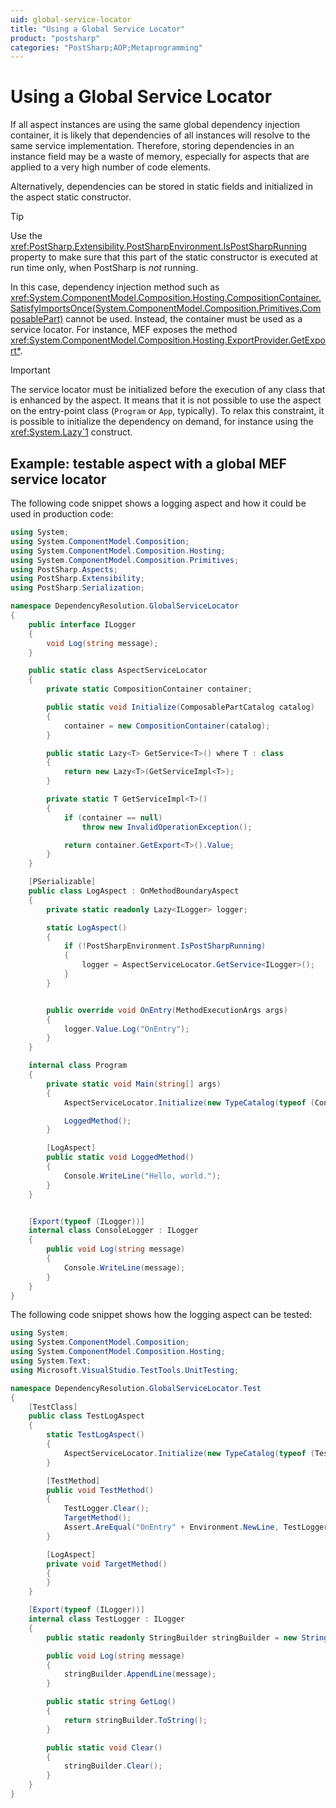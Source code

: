 ```yaml
---
uid: global-service-locator
title: "Using a Global Service Locator"
product: "postsharp"
categories: "PostSharp;AOP;Metaprogramming"
---
```

# Using a Global Service Locator

If all aspect instances are using the same global dependency injection container, it is likely that dependencies of all instances will resolve to the same service implementation. Therefore, storing dependencies in an instance field may be a waste of memory, especially for aspects that are applied to a very high number of code elements.

Alternatively, dependencies can be stored in static fields and initialized in the aspect static constructor.

> [!TIP]
> Use the <xref:PostSharp.Extensibility.PostSharpEnvironment.IsPostSharpRunning> property to make sure that this part of the static constructor is executed at run time only, when PostSharp is *not* running. 

In this case, dependency injection method such as <xref:System.ComponentModel.Composition.Hosting.CompositionContainer.SatisfyImportsOnce(System.ComponentModel.Composition.Primitives.ComposablePart)> cannot be used. Instead, the container must be used as a service locator. For instance, MEF exposes the method <xref:System.ComponentModel.Composition.Hosting.ExportProvider.GetExport*>. 

> [!IMPORTANT]
> The service locator must be initialized before the execution of any class that is enhanced by the aspect. It means that it is not possible to use the aspect on the entry-point class (`Program` or `App`, typically). To relax this constraint, it is possible to initialize the dependency on demand, for instance using the <xref:System.Lazy`1> construct. 


## Example: testable aspect with a global MEF service locator

The following code snippet shows a logging aspect and how it could be used in production code:

```csharp
using System;
using System.ComponentModel.Composition;
using System.ComponentModel.Composition.Hosting;
using System.ComponentModel.Composition.Primitives;
using PostSharp.Aspects;
using PostSharp.Extensibility;
using PostSharp.Serialization;

namespace DependencyResolution.GlobalServiceLocator
{
    public interface ILogger
    {
        void Log(string message);
    }

    public static class AspectServiceLocator
    {
        private static CompositionContainer container;

        public static void Initialize(ComposablePartCatalog catalog)
        {
            container = new CompositionContainer(catalog);
        }

        public static Lazy<T> GetService<T>() where T : class
        {
            return new Lazy<T>(GetServiceImpl<T>);
        }

        private static T GetServiceImpl<T>()
        {
            if (container == null)
                throw new InvalidOperationException();

            return container.GetExport<T>().Value;
        }
    }

    [PSerializable]
    public class LogAspect : OnMethodBoundaryAspect
    {
        private static readonly Lazy<ILogger> logger;

        static LogAspect()
        {
            if (!PostSharpEnvironment.IsPostSharpRunning)
            {
                logger = AspectServiceLocator.GetService<ILogger>();
            }
        }


        public override void OnEntry(MethodExecutionArgs args)
        {
            logger.Value.Log("OnEntry");
        }
    }

    internal class Program
    {
        private static void Main(string[] args)
        {
            AspectServiceLocator.Initialize(new TypeCatalog(typeof (ConsoleLogger)));

            LoggedMethod();
        }

        [LogAspect]
        public static void LoggedMethod()
        {
            Console.WriteLine("Hello, world.");
        }
    }


    [Export(typeof (ILogger))]
    internal class ConsoleLogger : ILogger
    {
        public void Log(string message)
        {
            Console.WriteLine(message);
        }
    }
}
```

The following code snippet shows how the logging aspect can be tested:

```csharp
using System;
using System.ComponentModel.Composition;
using System.ComponentModel.Composition.Hosting;
using System.Text;
using Microsoft.VisualStudio.TestTools.UnitTesting;

namespace DependencyResolution.GlobalServiceLocator.Test
{
    [TestClass]
    public class TestLogAspect
    {
        static TestLogAspect()
        {
            AspectServiceLocator.Initialize(new TypeCatalog(typeof (TestLogger)));
        }

        [TestMethod]
        public void TestMethod()
        {
            TestLogger.Clear();
            TargetMethod();
            Assert.AreEqual("OnEntry" + Environment.NewLine, TestLogger.GetLog());
        }

        [LogAspect]
        private void TargetMethod()
        {
        }
    }

    [Export(typeof (ILogger))]
    internal class TestLogger : ILogger
    {
        public static readonly StringBuilder stringBuilder = new StringBuilder();

        public void Log(string message)
        {
            stringBuilder.AppendLine(message);
        }

        public static string GetLog()
        {
            return stringBuilder.ToString();
        }

        public static void Clear()
        {
            stringBuilder.Clear();
        }
    }
}
```

